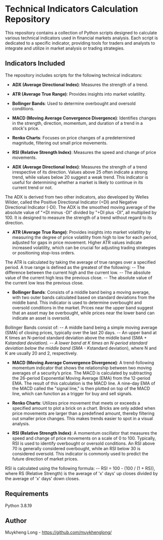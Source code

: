 # Technical Indicators Calculation Repository

This repository contains a collection of Python scripts designed to calculate various technical indicators used in financial markets analysis. Each script is dedicated to a specific indicator, providing tools for traders and analysts to integrate and utilize in market analysis or trading strategies.

## Indicators Included

The repository includes scripts for the following technical indicators:

- **ADX (Average Directional Index)**: Measures the strength of a trend.
- **ATR (Average True Range)**: Provides insights into market volatility.
- **Bollinger Bands**: Used to determine overbought and oversold conditions.
- **MACD (Moving Average Convergence Divergence)**: Identifies changes in the strength, direction, momentum, and duration of a trend in a stock's price.
- **Renko Charts**: Focuses on price changes of a predetermined magnitude, filtering out small price movements.
- **RSI (Relative Strength Index)**: Measures the speed and change of price movements.


- **ADX (Average Directional Index)**: Measures the strength of a trend irrespective of its direction. Values above 25 often indicate a strong trend, while values below 20 suggest a weak trend. This indicator is useful for determining whether a market is likely to continue in its current trend or not.

The ADX is derived from two other indicators, also developed by Welles Wilder, called the Positive Directional Indicator (+DI) and Negative Directional Indicator (-DI). The ADX is the smoothed moving average of the absolute value of "+DI minus -DI" divided by "+DI plus -DI", all multiplied by 100. It is designed to measure the strength of a trend without regard to its direction.

- **ATR (Average True Range)**: Provides insights into market volatility by measuring the degree of price volatility from high to low for each period, adjusted for gaps in price movement. Higher ATR values indicate increased volatility, which can be crucial for adjusting trading strategies or positioning stop-loss orders.

The ATR is calculated by taking the average of true ranges over a specified period. A true range is defined as the greatest of the following: 
-- The difference between the current high and the current low.
-- The absolute value of the current high less the previous close.
-- The absolute value of the current low less the previous close.

- **Bollinger Bands**: Consists of a middle band being a moving average, with two outer bands calculated based on standard deviations from the middle band. This indicator is used to determine overbought and oversold conditions in the market. Prices near the upper band suggest that an asset may be overbought, while prices near the lower band can indicate an asset is oversold.

Bollinger Bands consist of:
-- A middle band being a simple moving average (SMA) of closing prices, typically over the last 20 days.
-- An upper band at K times an N-period standard deviation above the middle band (SMA + K*standard deviation).
-- A lower band at K times an N-period standard deviation below the middle band (SMA - K*standard deviation),
where N and K are usually 20 and 2, respectively.

- **MACD (Moving Average Convergence Divergence)**: A trend-following momentum indicator that shows the relationship between two moving averages of a security’s price. The MACD is calculated by subtracting the 26-period Exponential Moving Average (EMA) from the 12-period EMA. The result of this calculation is the MACD line. A nine-day EMA of the MACD called the "signal line," is then plotted on top of the MACD line, which can function as a trigger for buy and sell signals.

- **Renko Charts**: Utilizes price movement that meets or exceeds a specified amount to plot a brick on a chart. Bricks are only added when price movements are larger than a predefined amount, thereby filtering out smaller price changes. This makes trends easier to spot in a visual analysis.

- **RSI (Relative Strength Index)**: A momentum oscillator that measures the speed and change of price movements on a scale of 0 to 100. Typically, RSI is used to identify overbought or oversold conditions. An RSI above 70 is generally considered overbought, while an RSI below 30 is considered oversold. This indicator is commonly used to predict the future direction of market prices.

RSI is calculated using the following formula:
-- RSI = 100 - (100 / (1 + RS)),
where RS (Relative Strength) is the average of 'x' days' up closes divided by the average of 'x' days' down closes.

## Requirements

Python 3.8.19

## Author

Muykheng Long - https://github.com/muykhenglong/
